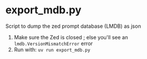 # export_mdb.py

Script to dump the zed prompt database (LMDB) as json

1. Make sure the Zed is closed ; else you'll see an `lmdb.VersionMismatchError` error
2. Run with: `uv run export_mdb.py`
